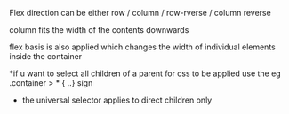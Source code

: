 Flex direction can be either row / column / row-rverse / column reverse 

column fits the width of the contents downwards

flex basis is also applied which changes the width of individual elements inside the container 

*if u want to select all children of a parent for css to be applied use the eg .container > * { ..} sign

* the universal selector applies to direct children only
